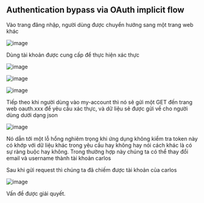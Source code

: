## Authentication bypass via OAuth implicit flow

Vào trang đăng nhập, người dùng được chuyển hướng sang một trang web khác

![image](https://user-images.githubusercontent.com/68894302/186353180-bd04f32f-0db9-490c-879a-037da576f002.png)

Dùng tài khoản được cung cấp để thực hiện xác thực

![image](https://user-images.githubusercontent.com/68894302/186353457-7b98eddc-8019-4035-862c-7c712281e6f3.png)

![image](https://user-images.githubusercontent.com/68894302/186354157-8e68eb14-1b03-4ce0-8502-54adc1ef2b39.png)

![image](https://user-images.githubusercontent.com/68894302/186354205-b03522b4-ce21-4c5a-bf3d-4e8bce43147c.png)

Tiếp theo khi người dùng vào my-account thì nó sẽ gửi một GET đến trang web oauth.xxx để yêu cầu xác thực, và dữ liệu sẽ được gửi về cho người dùng dưới dạng json

![image](https://user-images.githubusercontent.com/68894302/186354873-4b14a088-1b2c-46df-9fcb-61fdc3a67361.png)

Nó dẫn tới một lỗ hổng nghiêm trọng khi ứng dụng không kiểm tra token này có khớp với dữ liệu khác trong yêu cầu hay không hay nói cách khác là có sự ràng buộc hay không. Trong thường hợp này chúng ta có thể thay đổi email và username thành tài khoản carlos 

Sau khi gửi request thì chúng ta đã chiếm được tài khoản của carlos

![image](https://user-images.githubusercontent.com/68894302/186356982-687e0fdf-9c25-4b10-ba22-223fc65dbcc4.png)

Vấn đề được giải quyết.
